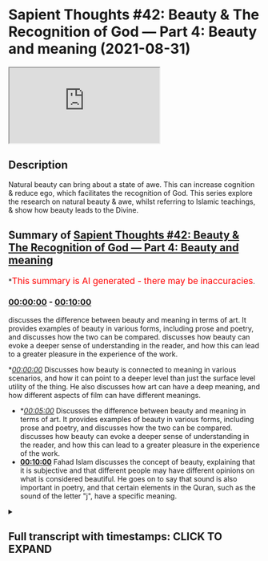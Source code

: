 # Sapient Thoughts #42: Beauty & The Recognition of God — Part 4: Beauty and meaning (2021-08-31)

<iframe loading='lazy' src='https://www.youtube.com/embed/sdMYWj65pY0'></iframe>

## Description

Natural beauty can bring about a state of awe. This can increase cognition & reduce ego, which facilitates the recognition of God. This series explore the research on natural beauty & awe, whilst referring to Islamic teachings, & show how beauty leads to the Divine.

## Summary of [Sapient Thoughts #42: Beauty & The Recognition of God — Part 4: Beauty and meaning](https://www.youtube.com/watch?v=sdMYWj65pY0)


*<span style="color:red; font-size:125%">This summary is AI generated - there may be inaccuracies</span>.

### [00:00:00](https://www.youtube.com/watch?v=sdMYWj65pY0&t=0) - [00:10:00](https://www.youtube.com/watch?v=sdMYWj65pY0&t=600)

discusses the difference between beauty and meaning in terms of art. It provides examples of beauty in various forms, including prose and poetry, and discusses how the two can be compared. discusses how beauty can evoke a deeper sense of understanding in the reader, and how this can lead to a greater pleasure in the experience of the work.

**[00:00:00](https://www.youtube.com/watch?v=sdMYWj65pY0&t=0)* Discusses how beauty is connected to meaning in various scenarios, and how it can point to a deeper level than just the surface level utility of the thing. He also discusses how art can have a deep meaning, and how different aspects of film can have different meanings.
* **[00:05:00](https://www.youtube.com/watch?v=sdMYWj65pY0&t=300)* Discusses the difference between beauty and meaning in terms of art. It provides examples of beauty in various forms, including prose and poetry, and discusses how the two can be compared. discusses how beauty can evoke a deeper sense of understanding in the reader, and how this can lead to a greater pleasure in the experience of the work.
* **[00:10:00](https://www.youtube.com/watch?v=sdMYWj65pY0&t=600)** Fahad Islam discusses the concept of beauty, explaining that it is subjective and that different people may have different opinions on what is considered beautiful. He goes on to say that sound is also important in poetry, and that certain elements in the Quran, such as the sound of the letter "j", have a specific meaning.

<details><summary><h2>Full transcript with timestamps: CLICK TO EXPAND</h2></summary>

[0:00:02](https://youtu.be/sdMYWj65pY0?t=2) [Music]  
[0:00:17](https://youtu.be/sdMYWj65pY0?t=17) welcome to another episode of sapient  
[0:00:19](https://youtu.be/sdMYWj65pY0?t=19) thoughts  
[0:00:20](https://youtu.be/sdMYWj65pY0?t=20) where we discuss theo philosophical  
[0:00:22](https://youtu.be/sdMYWj65pY0?t=22) issues where we  
[0:00:24](https://youtu.be/sdMYWj65pY0?t=24) answer contentions against islam  
[0:00:27](https://youtu.be/sdMYWj65pY0?t=27) and where we provide a robust case for  
[0:00:29](https://youtu.be/sdMYWj65pY0?t=29) the veracity of islam  
[0:00:31](https://youtu.be/sdMYWj65pY0?t=31) in today's episode which is one of a  
[0:00:33](https://youtu.be/sdMYWj65pY0?t=33) multiple multi-part series  
[0:00:35](https://youtu.be/sdMYWj65pY0?t=35) on the topic of beauty and the  
[0:00:37](https://youtu.be/sdMYWj65pY0?t=37) recognition of god  
[0:00:39](https://youtu.be/sdMYWj65pY0?t=39) we are going to be continuing our  
[0:00:41](https://youtu.be/sdMYWj65pY0?t=41) discussion  
[0:00:42](https://youtu.be/sdMYWj65pY0?t=42) from the last episode so if you remember  
[0:00:44](https://youtu.be/sdMYWj65pY0?t=44) from the last episode we had given  
[0:00:46](https://youtu.be/sdMYWj65pY0?t=46) a conceptualization of beauty and now  
[0:00:49](https://youtu.be/sdMYWj65pY0?t=49) what we want to do in today's episode  
[0:00:51](https://youtu.be/sdMYWj65pY0?t=51) is that we are going to look at how  
[0:00:53](https://youtu.be/sdMYWj65pY0?t=53) beauty is connected to meaning  
[0:00:55](https://youtu.be/sdMYWj65pY0?t=55) in various scenarios and where we  
[0:00:58](https://youtu.be/sdMYWj65pY0?t=58) experience beauty  
[0:00:59](https://youtu.be/sdMYWj65pY0?t=59) so let me start with when we're talking  
[0:01:03](https://youtu.be/sdMYWj65pY0?t=63) about  
[0:01:04](https://youtu.be/sdMYWj65pY0?t=64) beauty being connected to meaning what  
[0:01:06](https://youtu.be/sdMYWj65pY0?t=66) we're saying here is that beauty is  
[0:01:08](https://youtu.be/sdMYWj65pY0?t=68) connected to meaning in the sense that  
[0:01:10](https://youtu.be/sdMYWj65pY0?t=70) it's giving you something  
[0:01:11](https://youtu.be/sdMYWj65pY0?t=71) deeper than a surface meaning  
[0:01:14](https://youtu.be/sdMYWj65pY0?t=74) okay so let's take and let's compare  
[0:01:17](https://youtu.be/sdMYWj65pY0?t=77) two types of interests you have an  
[0:01:20](https://youtu.be/sdMYWj65pY0?t=80) aesthetic interest and a utilitarian  
[0:01:22](https://youtu.be/sdMYWj65pY0?t=82) interest  
[0:01:23](https://youtu.be/sdMYWj65pY0?t=83) right now what does that mean let's give  
[0:01:25](https://youtu.be/sdMYWj65pY0?t=85) an example to to elucidate the point  
[0:01:28](https://youtu.be/sdMYWj65pY0?t=88) when a person sets a table for some  
[0:01:31](https://youtu.be/sdMYWj65pY0?t=91) guests  
[0:01:32](https://youtu.be/sdMYWj65pY0?t=92) now someone could quote unquote set a  
[0:01:35](https://youtu.be/sdMYWj65pY0?t=95) table  
[0:01:36](https://youtu.be/sdMYWj65pY0?t=96) by putting some paper plates on the  
[0:01:38](https://youtu.be/sdMYWj65pY0?t=98) table  
[0:01:39](https://youtu.be/sdMYWj65pY0?t=99) and some plastic utensils and  
[0:01:42](https://youtu.be/sdMYWj65pY0?t=102) you know and and that's it that's  
[0:01:44](https://youtu.be/sdMYWj65pY0?t=104) they've set the table  
[0:01:46](https://youtu.be/sdMYWj65pY0?t=106) now this is one setting of a table which  
[0:01:48](https://youtu.be/sdMYWj65pY0?t=108) one could say is quite utilitarian  
[0:01:50](https://youtu.be/sdMYWj65pY0?t=110) it's based on a the utilization  
[0:01:54](https://youtu.be/sdMYWj65pY0?t=114) of the plate in the sense that there is  
[0:01:56](https://youtu.be/sdMYWj65pY0?t=116) a practical value of the plate  
[0:01:58](https://youtu.be/sdMYWj65pY0?t=118) the plate is there someone takes it they  
[0:02:00](https://youtu.be/sdMYWj65pY0?t=120) take food and we're done  
[0:02:02](https://youtu.be/sdMYWj65pY0?t=122) now compare that to someone who sets the  
[0:02:04](https://youtu.be/sdMYWj65pY0?t=124) table  
[0:02:06](https://youtu.be/sdMYWj65pY0?t=126) by way of beautifying it so there is an  
[0:02:08](https://youtu.be/sdMYWj65pY0?t=128) aesthetic interest here  
[0:02:10](https://youtu.be/sdMYWj65pY0?t=130) and so when someone sets the table with  
[0:02:13](https://youtu.be/sdMYWj65pY0?t=133) a very nice tablecloth  
[0:02:15](https://youtu.be/sdMYWj65pY0?t=135) they add to it you know candles to the  
[0:02:17](https://youtu.be/sdMYWj65pY0?t=137) table and they would have  
[0:02:19](https://youtu.be/sdMYWj65pY0?t=139) napkins that are cloth based and wrapped  
[0:02:21](https://youtu.be/sdMYWj65pY0?t=141) and put on the plates  
[0:02:22](https://youtu.be/sdMYWj65pY0?t=142) the plates have been set and they're  
[0:02:24](https://youtu.be/sdMYWj65pY0?t=144) china plates and  
[0:02:26](https://youtu.be/sdMYWj65pY0?t=146) utensils real utensils on table mats  
[0:02:29](https://youtu.be/sdMYWj65pY0?t=149) that are  
[0:02:29](https://youtu.be/sdMYWj65pY0?t=149) that have a design on them and when you  
[0:02:32](https://youtu.be/sdMYWj65pY0?t=152) look at this particular setup of the  
[0:02:33](https://youtu.be/sdMYWj65pY0?t=153) dining table  
[0:02:35](https://youtu.be/sdMYWj65pY0?t=155) you see that there's a beauty to it  
[0:02:38](https://youtu.be/sdMYWj65pY0?t=158) this beauty transcends the mere utility  
[0:02:42](https://youtu.be/sdMYWj65pY0?t=162) of just  
[0:02:42](https://youtu.be/sdMYWj65pY0?t=162) having plates and having utensils so  
[0:02:45](https://youtu.be/sdMYWj65pY0?t=165) what we can say is that  
[0:02:47](https://youtu.be/sdMYWj65pY0?t=167) that additional element of beauty is  
[0:02:50](https://youtu.be/sdMYWj65pY0?t=170) connected with some sort of meaning  
[0:02:51](https://youtu.be/sdMYWj65pY0?t=171) in the sense that when the host sets the  
[0:02:53](https://youtu.be/sdMYWj65pY0?t=173) table like that  
[0:02:55](https://youtu.be/sdMYWj65pY0?t=175) it could be pointing towards something  
[0:02:57](https://youtu.be/sdMYWj65pY0?t=177) beyond just  
[0:02:58](https://youtu.be/sdMYWj65pY0?t=178) the host wants you to eat it could be  
[0:03:00](https://youtu.be/sdMYWj65pY0?t=180) that the host  
[0:03:01](https://youtu.be/sdMYWj65pY0?t=181) values the the the the participant or  
[0:03:05](https://youtu.be/sdMYWj65pY0?t=185) the guest that's coming over  
[0:03:06](https://youtu.be/sdMYWj65pY0?t=186) and therefore they took out time to  
[0:03:08](https://youtu.be/sdMYWj65pY0?t=188) beautify because remember  
[0:03:10](https://youtu.be/sdMYWj65pY0?t=190) beauty is something that pleases us not  
[0:03:12](https://youtu.be/sdMYWj65pY0?t=192) in a sensual way  
[0:03:14](https://youtu.be/sdMYWj65pY0?t=194) but there is an aspect of beauty that  
[0:03:16](https://youtu.be/sdMYWj65pY0?t=196) pleases the person  
[0:03:17](https://youtu.be/sdMYWj65pY0?t=197) so the meaning here could be about the  
[0:03:20](https://youtu.be/sdMYWj65pY0?t=200) host  
[0:03:21](https://youtu.be/sdMYWj65pY0?t=201) or it could also say something about the  
[0:03:23](https://youtu.be/sdMYWj65pY0?t=203) guest or the value of the guest  
[0:03:25](https://youtu.be/sdMYWj65pY0?t=205) right and so there's a meaning that goes  
[0:03:27](https://youtu.be/sdMYWj65pY0?t=207) beyond just the utilitarian interest  
[0:03:30](https://youtu.be/sdMYWj65pY0?t=210) there's an aesthetic interest here and  
[0:03:32](https://youtu.be/sdMYWj65pY0?t=212) that points to a meaning that's deeper  
[0:03:34](https://youtu.be/sdMYWj65pY0?t=214) than the surface level  
[0:03:35](https://youtu.be/sdMYWj65pY0?t=215) utility of plates and utensils  
[0:03:38](https://youtu.be/sdMYWj65pY0?t=218) now we could also  
[0:03:42](https://youtu.be/sdMYWj65pY0?t=222) talk about beauty being connected to  
[0:03:44](https://youtu.be/sdMYWj65pY0?t=224) meaning meaning it points to something  
[0:03:45](https://youtu.be/sdMYWj65pY0?t=225) deeper  
[0:03:46](https://youtu.be/sdMYWj65pY0?t=226) than a surface level meaning when we  
[0:03:48](https://youtu.be/sdMYWj65pY0?t=228) talk about arts and entertainment  
[0:03:51](https://youtu.be/sdMYWj65pY0?t=231) so something that is entertaining  
[0:03:54](https://youtu.be/sdMYWj65pY0?t=234) would have a kind of surface level  
[0:03:56](https://youtu.be/sdMYWj65pY0?t=236) pleasure  
[0:03:57](https://youtu.be/sdMYWj65pY0?t=237) so when you watch a movie that is just  
[0:03:59](https://youtu.be/sdMYWj65pY0?t=239) merely entertaining  
[0:04:00](https://youtu.be/sdMYWj65pY0?t=240) you you know you watch it you enjoy it  
[0:04:03](https://youtu.be/sdMYWj65pY0?t=243) and then that's it you're finished  
[0:04:05](https://youtu.be/sdMYWj65pY0?t=245) but when it comes to something that is  
[0:04:07](https://youtu.be/sdMYWj65pY0?t=247) related to art  
[0:04:09](https://youtu.be/sdMYWj65pY0?t=249) it not only has this idea of you being  
[0:04:13](https://youtu.be/sdMYWj65pY0?t=253) entertained for a short amount of time  
[0:04:15](https://youtu.be/sdMYWj65pY0?t=255) but it allows a person or perhaps causes  
[0:04:18](https://youtu.be/sdMYWj65pY0?t=258) a person  
[0:04:19](https://youtu.be/sdMYWj65pY0?t=259) to think deeply so for instance you know  
[0:04:22](https://youtu.be/sdMYWj65pY0?t=262) if  
[0:04:22](https://youtu.be/sdMYWj65pY0?t=262) if if you're a movie buff there may be  
[0:04:25](https://youtu.be/sdMYWj65pY0?t=265) certain movies that  
[0:04:27](https://youtu.be/sdMYWj65pY0?t=267) are just there to entertain there may be  
[0:04:28](https://youtu.be/sdMYWj65pY0?t=268) you know some sort of fleeting action  
[0:04:30](https://youtu.be/sdMYWj65pY0?t=270) movies where you  
[0:04:31](https://youtu.be/sdMYWj65pY0?t=271) watch the movie you're entertained for  
[0:04:33](https://youtu.be/sdMYWj65pY0?t=273) the duration the movie and that's pretty  
[0:04:34](https://youtu.be/sdMYWj65pY0?t=274) much it you're not really thinking much  
[0:04:36](https://youtu.be/sdMYWj65pY0?t=276) about  
[0:04:36](https://youtu.be/sdMYWj65pY0?t=276) the the meaning behind you know uh you  
[0:04:39](https://youtu.be/sdMYWj65pY0?t=279) know something related to that movie  
[0:04:41](https://youtu.be/sdMYWj65pY0?t=281) you may have other movies where there is  
[0:04:44](https://youtu.be/sdMYWj65pY0?t=284) a certain artistic element that's  
[0:04:46](https://youtu.be/sdMYWj65pY0?t=286) very deep and very beautiful and so  
[0:04:48](https://youtu.be/sdMYWj65pY0?t=288) there's a meaning behind it so every  
[0:04:50](https://youtu.be/sdMYWj65pY0?t=290) kind of  
[0:04:51](https://youtu.be/sdMYWj65pY0?t=291) shot and every angle and and every you  
[0:04:53](https://youtu.be/sdMYWj65pY0?t=293) know the filmatography and everything  
[0:04:55](https://youtu.be/sdMYWj65pY0?t=295) involved  
[0:04:56](https://youtu.be/sdMYWj65pY0?t=296) has a certain meaning the color of the  
[0:04:59](https://youtu.be/sdMYWj65pY0?t=299) particular movie has a certain  
[0:05:01](https://youtu.be/sdMYWj65pY0?t=301) you know it's supposed to convey a  
[0:05:02](https://youtu.be/sdMYWj65pY0?t=302) certain feeling which has a certain  
[0:05:04](https://youtu.be/sdMYWj65pY0?t=304) meaning  
[0:05:05](https://youtu.be/sdMYWj65pY0?t=305) so we can look at the idea of beauty  
[0:05:08](https://youtu.be/sdMYWj65pY0?t=308) when there's a film that is you know  
[0:05:10](https://youtu.be/sdMYWj65pY0?t=310) related to its beauty and it's  
[0:05:12](https://youtu.be/sdMYWj65pY0?t=312) you know how it's being you know how it  
[0:05:14](https://youtu.be/sdMYWj65pY0?t=314) was being how it was composed  
[0:05:16](https://youtu.be/sdMYWj65pY0?t=316) and how the audience is supposed to look  
[0:05:18](https://youtu.be/sdMYWj65pY0?t=318) at it and think about it deeply  
[0:05:19](https://youtu.be/sdMYWj65pY0?t=319) perhaps um and compare that to let's say  
[0:05:22](https://youtu.be/sdMYWj65pY0?t=322) a movie that was just there for  
[0:05:23](https://youtu.be/sdMYWj65pY0?t=323) entertainment purposes  
[0:05:25](https://youtu.be/sdMYWj65pY0?t=325) that being said the movie that has kind  
[0:05:28](https://youtu.be/sdMYWj65pY0?t=328) of  
[0:05:28](https://youtu.be/sdMYWj65pY0?t=328) more to it has a deeper you know like a  
[0:05:30](https://youtu.be/sdMYWj65pY0?t=330) certain color hue  
[0:05:32](https://youtu.be/sdMYWj65pY0?t=332) a certain a certain way that the the  
[0:05:33](https://youtu.be/sdMYWj65pY0?t=333) movie has been uh recorded  
[0:05:35](https://youtu.be/sdMYWj65pY0?t=335) the the the camera angles uh the types  
[0:05:39](https://youtu.be/sdMYWj65pY0?t=339) of cameras  
[0:05:40](https://youtu.be/sdMYWj65pY0?t=340) the grittiness of the film there's so  
[0:05:42](https://youtu.be/sdMYWj65pY0?t=342) many things that give the film a certain  
[0:05:44](https://youtu.be/sdMYWj65pY0?t=344) feeling  
[0:05:45](https://youtu.be/sdMYWj65pY0?t=345) which is there to allow the audience or  
[0:05:48](https://youtu.be/sdMYWj65pY0?t=348) cause the audience to think  
[0:05:49](https://youtu.be/sdMYWj65pY0?t=349) deeper about the film right so we can  
[0:05:52](https://youtu.be/sdMYWj65pY0?t=352) see  
[0:05:52](https://youtu.be/sdMYWj65pY0?t=352) this distinction between beauty in the  
[0:05:55](https://youtu.be/sdMYWj65pY0?t=355) sense that beauty points  
[0:05:57](https://youtu.be/sdMYWj65pY0?t=357) to meaning and it points to something  
[0:05:58](https://youtu.be/sdMYWj65pY0?t=358) deeper than a surface level meaning when  
[0:06:00](https://youtu.be/sdMYWj65pY0?t=360) we compare  
[0:06:01](https://youtu.be/sdMYWj65pY0?t=361) arts and entertainment so another  
[0:06:04](https://youtu.be/sdMYWj65pY0?t=364) example that we can provide  
[0:06:06](https://youtu.be/sdMYWj65pY0?t=366) is in the realm of uh literature or or  
[0:06:09](https://youtu.be/sdMYWj65pY0?t=369) or or writing and here we can com  
[0:06:13](https://youtu.be/sdMYWj65pY0?t=373) we can compare prose and poetry  
[0:06:16](https://youtu.be/sdMYWj65pY0?t=376) so when we think of prose prose is like  
[0:06:18](https://youtu.be/sdMYWj65pY0?t=378) the composition of something it's just  
[0:06:20](https://youtu.be/sdMYWj65pY0?t=380) something that  
[0:06:21](https://youtu.be/sdMYWj65pY0?t=381) someone has put together and it's  
[0:06:22](https://youtu.be/sdMYWj65pY0?t=382) therefore let's say informational  
[0:06:24](https://youtu.be/sdMYWj65pY0?t=384) purposes  
[0:06:25](https://youtu.be/sdMYWj65pY0?t=385) so you could think of something like an  
[0:06:27](https://youtu.be/sdMYWj65pY0?t=387) organic chemistry textbook  
[0:06:30](https://youtu.be/sdMYWj65pY0?t=390) poetry on the other hand has an  
[0:06:32](https://youtu.be/sdMYWj65pY0?t=392) additional  
[0:06:33](https://youtu.be/sdMYWj65pY0?t=393) purpose behind it poetry not only is  
[0:06:35](https://youtu.be/sdMYWj65pY0?t=395) there to let's say convey  
[0:06:37](https://youtu.be/sdMYWj65pY0?t=397) some sort of information but it's there  
[0:06:40](https://youtu.be/sdMYWj65pY0?t=400) to not only convey information but it  
[0:06:41](https://youtu.be/sdMYWj65pY0?t=401) has an  
[0:06:41](https://youtu.be/sdMYWj65pY0?t=401) element and add an element of beauty so  
[0:06:44](https://youtu.be/sdMYWj65pY0?t=404) if you think about prose being your  
[0:06:45](https://youtu.be/sdMYWj65pY0?t=405) organic chemistry textbook  
[0:06:47](https://youtu.be/sdMYWj65pY0?t=407) this is something you may read once and  
[0:06:49](https://youtu.be/sdMYWj65pY0?t=409) maybe you need to read it to study for  
[0:06:51](https://youtu.be/sdMYWj65pY0?t=411) an exam  
[0:06:52](https://youtu.be/sdMYWj65pY0?t=412) and then you study for the exam and then  
[0:06:53](https://youtu.be/sdMYWj65pY0?t=413) you maybe never go back to it or maybe  
[0:06:55](https://youtu.be/sdMYWj65pY0?t=415) you go back to it  
[0:06:56](https://youtu.be/sdMYWj65pY0?t=416) just to refer and get some information  
[0:06:58](https://youtu.be/sdMYWj65pY0?t=418) extract some information from it  
[0:06:59](https://youtu.be/sdMYWj65pY0?t=419) but you're really never going to go back  
[0:07:01](https://youtu.be/sdMYWj65pY0?t=421) to it because you you derive some sort  
[0:07:03](https://youtu.be/sdMYWj65pY0?t=423) of deeper pleasure  
[0:07:04](https://youtu.be/sdMYWj65pY0?t=424) out of that i mean well maybe derive  
[0:07:06](https://youtu.be/sdMYWj65pY0?t=426) some pleasure out of it because of the  
[0:07:08](https://youtu.be/sdMYWj65pY0?t=428) subject matter but here we're talking  
[0:07:10](https://youtu.be/sdMYWj65pY0?t=430) about the idea of it's giving you  
[0:07:12](https://youtu.be/sdMYWj65pY0?t=432) information  
[0:07:13](https://youtu.be/sdMYWj65pY0?t=433) and that's pretty much it whereas when  
[0:07:15](https://youtu.be/sdMYWj65pY0?t=435) you compare that to  
[0:07:16](https://youtu.be/sdMYWj65pY0?t=436) poetry poetry is something more  
[0:07:20](https://youtu.be/sdMYWj65pY0?t=440) poetry has a pleasure that that that  
[0:07:23](https://youtu.be/sdMYWj65pY0?t=443) that is  
[0:07:24](https://youtu.be/sdMYWj65pY0?t=444) more than just extracting information  
[0:07:26](https://youtu.be/sdMYWj65pY0?t=446) from something  
[0:07:27](https://youtu.be/sdMYWj65pY0?t=447) so if i was to to to read out a poem by  
[0:07:31](https://youtu.be/sdMYWj65pY0?t=451) emily dickinson which is called  
[0:07:32](https://youtu.be/sdMYWj65pY0?t=452) um hope is the thing with feathers let's  
[0:07:35](https://youtu.be/sdMYWj65pY0?t=455) now  
[0:07:36](https://youtu.be/sdMYWj65pY0?t=456) take a look at it and listen to this  
[0:07:38](https://youtu.be/sdMYWj65pY0?t=458) particular poem  
[0:07:39](https://youtu.be/sdMYWj65pY0?t=459) so emily dickinson writes hope is the  
[0:07:42](https://youtu.be/sdMYWj65pY0?t=462) thing with feathers  
[0:07:44](https://youtu.be/sdMYWj65pY0?t=464) it perches in the soul and sings the  
[0:07:47](https://youtu.be/sdMYWj65pY0?t=467) tune without words  
[0:07:49](https://youtu.be/sdMYWj65pY0?t=469) and never stops at all so now what we  
[0:07:52](https://youtu.be/sdMYWj65pY0?t=472) see here is that there's a concept  
[0:07:53](https://youtu.be/sdMYWj65pY0?t=473) that's being put forth that is hope  
[0:07:55](https://youtu.be/sdMYWj65pY0?t=475) and it's being described as a you know  
[0:07:58](https://youtu.be/sdMYWj65pY0?t=478) in this case  
[0:07:59](https://youtu.be/sdMYWj65pY0?t=479) a bird let's say and there's a certain  
[0:08:02](https://youtu.be/sdMYWj65pY0?t=482) beauty to the way the words have been  
[0:08:05](https://youtu.be/sdMYWj65pY0?t=485) put together  
[0:08:06](https://youtu.be/sdMYWj65pY0?t=486) and the and the feeling that it gives to  
[0:08:09](https://youtu.be/sdMYWj65pY0?t=489) the person that's reading the particular  
[0:08:10](https://youtu.be/sdMYWj65pY0?t=490) poem because they  
[0:08:12](https://youtu.be/sdMYWj65pY0?t=492) may be able to understand hope and they  
[0:08:14](https://youtu.be/sdMYWj65pY0?t=494) understand hope as a concept but now  
[0:08:16](https://youtu.be/sdMYWj65pY0?t=496) there's something deeper related to hope  
[0:08:18](https://youtu.be/sdMYWj65pY0?t=498) so hope is the thing with feathers that  
[0:08:21](https://youtu.be/sdMYWj65pY0?t=501) perches in the soul  
[0:08:23](https://youtu.be/sdMYWj65pY0?t=503) and sings the tune without words and  
[0:08:26](https://youtu.be/sdMYWj65pY0?t=506) never stops at all  
[0:08:28](https://youtu.be/sdMYWj65pY0?t=508) and sweetest in the gale is heard and  
[0:08:31](https://youtu.be/sdMYWj65pY0?t=511) sore must be the storm now think about  
[0:08:34](https://youtu.be/sdMYWj65pY0?t=514) this  
[0:08:35](https://youtu.be/sdMYWj65pY0?t=515) you know person that's going to the  
[0:08:36](https://youtu.be/sdMYWj65pY0?t=516) vicissitudes of life's the ups and downs  
[0:08:39](https://youtu.be/sdMYWj65pY0?t=519) and then they have this thing called  
[0:08:40](https://youtu.be/sdMYWj65pY0?t=520) hope and the way that emily dickinson is  
[0:08:43](https://youtu.be/sdMYWj65pY0?t=523) now  
[0:08:44](https://youtu.be/sdMYWj65pY0?t=524) is is describing it in by way of poetry  
[0:08:47](https://youtu.be/sdMYWj65pY0?t=527) it's it's it a person would have a  
[0:08:50](https://youtu.be/sdMYWj65pY0?t=530) certain pleasure in reading that because  
[0:08:52](https://youtu.be/sdMYWj65pY0?t=532) they can  
[0:08:53](https://youtu.be/sdMYWj65pY0?t=533) they can see themselves in it perhaps so  
[0:08:56](https://youtu.be/sdMYWj65pY0?t=536) and swedish in the gale is heard and  
[0:08:58](https://youtu.be/sdMYWj65pY0?t=538) sore must be the storm that could abash  
[0:09:01](https://youtu.be/sdMYWj65pY0?t=541) the little bird  
[0:09:02](https://youtu.be/sdMYWj65pY0?t=542) that kept so many warm again we're  
[0:09:04](https://youtu.be/sdMYWj65pY0?t=544) talking about hope here right  
[0:09:06](https://youtu.be/sdMYWj65pY0?t=546) i've heard it in the chilliest land and  
[0:09:09](https://youtu.be/sdMYWj65pY0?t=549) the strangest sea  
[0:09:10](https://youtu.be/sdMYWj65pY0?t=550) and yet never in extremity  
[0:09:14](https://youtu.be/sdMYWj65pY0?t=554) it asked a crumb of me  
[0:09:17](https://youtu.be/sdMYWj65pY0?t=557) so there's a certain beauty to that  
[0:09:18](https://youtu.be/sdMYWj65pY0?t=558) there's a certain you know  
[0:09:20](https://youtu.be/sdMYWj65pY0?t=560) it's something that transcends just mere  
[0:09:22](https://youtu.be/sdMYWj65pY0?t=562) extraction of information  
[0:09:24](https://youtu.be/sdMYWj65pY0?t=564) and so we find when we compare prose and  
[0:09:26](https://youtu.be/sdMYWj65pY0?t=566) poetry  
[0:09:28](https://youtu.be/sdMYWj65pY0?t=568) the same phenomena when we were talking  
[0:09:30](https://youtu.be/sdMYWj65pY0?t=570) about  
[0:09:31](https://youtu.be/sdMYWj65pY0?t=571) beauty pointing towards something deeper  
[0:09:34](https://youtu.be/sdMYWj65pY0?t=574) it has a meaning but it's something  
[0:09:35](https://youtu.be/sdMYWj65pY0?t=575) deeper you can come back to this poem  
[0:09:36](https://youtu.be/sdMYWj65pY0?t=576) and read it again  
[0:09:37](https://youtu.be/sdMYWj65pY0?t=577) there's a phenomenon that happens  
[0:09:39](https://youtu.be/sdMYWj65pY0?t=579) whereby you derive a certain pleasure  
[0:09:41](https://youtu.be/sdMYWj65pY0?t=581) and you can go back to and say what did  
[0:09:42](https://youtu.be/sdMYWj65pY0?t=582) the author mean and what was the meaning  
[0:09:44](https://youtu.be/sdMYWj65pY0?t=584) behind  
[0:09:45](https://youtu.be/sdMYWj65pY0?t=585) x y and z and this line and that line  
[0:09:47](https://youtu.be/sdMYWj65pY0?t=587) and this word  
[0:09:48](https://youtu.be/sdMYWj65pY0?t=588) or this sentence coming with this  
[0:09:50](https://youtu.be/sdMYWj65pY0?t=590) sentence and so on and so forth  
[0:09:51](https://youtu.be/sdMYWj65pY0?t=591) that you would go back to it over and  
[0:09:53](https://youtu.be/sdMYWj65pY0?t=593) over and over again in fact when we  
[0:09:55](https://youtu.be/sdMYWj65pY0?t=595) speak about prose and poetry  
[0:09:57](https://youtu.be/sdMYWj65pY0?t=597) um clenus brooks he writes in the heresy  
[0:10:00](https://youtu.be/sdMYWj65pY0?t=600) a paraphrase  
[0:10:01](https://youtu.be/sdMYWj65pY0?t=601) he addresses the topic of can a poem be  
[0:10:04](https://youtu.be/sdMYWj65pY0?t=604) paraphrased  
[0:10:05](https://youtu.be/sdMYWj65pY0?t=605) and he says that the reason why and  
[0:10:09](https://youtu.be/sdMYWj65pY0?t=609) notice that it's called a heresy or  
[0:10:10](https://youtu.be/sdMYWj65pY0?t=610) paraphrase in other words you can't  
[0:10:12](https://youtu.be/sdMYWj65pY0?t=612) paraphrase a poem  
[0:10:13](https://youtu.be/sdMYWj65pY0?t=613) um the reason why it would be wrong  
[0:10:16](https://youtu.be/sdMYWj65pY0?t=616) in a sense or you can't paraphrase a  
[0:10:19](https://youtu.be/sdMYWj65pY0?t=619) poem  
[0:10:20](https://youtu.be/sdMYWj65pY0?t=620) he gives a few reasons as to why that  
[0:10:22](https://youtu.be/sdMYWj65pY0?t=622) would not be the case why a person  
[0:10:24](https://youtu.be/sdMYWj65pY0?t=624) could not engage with trying to  
[0:10:26](https://youtu.be/sdMYWj65pY0?t=626) paraphrase  
[0:10:27](https://youtu.be/sdMYWj65pY0?t=627) a poem he says number one poetry can  
[0:10:29](https://youtu.be/sdMYWj65pY0?t=629) express  
[0:10:30](https://youtu.be/sdMYWj65pY0?t=630) several thoughts at the same time and  
[0:10:32](https://youtu.be/sdMYWj65pY0?t=632) this is true if you know when you look  
[0:10:34](https://youtu.be/sdMYWj65pY0?t=634) at  
[0:10:34](https://youtu.be/sdMYWj65pY0?t=634) various poems there are numerous of  
[0:10:37](https://youtu.be/sdMYWj65pY0?t=637) numerous thoughts that can be expressed  
[0:10:39](https://youtu.be/sdMYWj65pY0?t=639) by way of one sentence within the poem  
[0:10:41](https://youtu.be/sdMYWj65pY0?t=641) let alone the poem itself  
[0:10:43](https://youtu.be/sdMYWj65pY0?t=643) number two poems are polysemious  
[0:10:46](https://youtu.be/sdMYWj65pY0?t=646) in other words there's meanings conveyed  
[0:10:48](https://youtu.be/sdMYWj65pY0?t=648) on several levels  
[0:10:50](https://youtu.be/sdMYWj65pY0?t=650) and that's also true when we think about  
[0:10:51](https://youtu.be/sdMYWj65pY0?t=651) poetry there's several levels and layers  
[0:10:54](https://youtu.be/sdMYWj65pY0?t=654) that one can understand and one can  
[0:10:57](https://youtu.be/sdMYWj65pY0?t=657) investigate in terms of its meaning  
[0:10:59](https://youtu.be/sdMYWj65pY0?t=659) meaning is lost in any paraphrase in  
[0:11:02](https://youtu.be/sdMYWj65pY0?t=662) other words  
[0:11:03](https://youtu.be/sdMYWj65pY0?t=663) when you try to paraphrase and to give  
[0:11:05](https://youtu.be/sdMYWj65pY0?t=665) an extreme example of this when you try  
[0:11:07](https://youtu.be/sdMYWj65pY0?t=667) to translate  
[0:11:08](https://youtu.be/sdMYWj65pY0?t=668) one poem from one language to another  
[0:11:10](https://youtu.be/sdMYWj65pY0?t=670) you find that there is something that is  
[0:11:12](https://youtu.be/sdMYWj65pY0?t=672) lost and that thing that is lost  
[0:11:16](https://youtu.be/sdMYWj65pY0?t=676) is that pleasure that one derives  
[0:11:19](https://youtu.be/sdMYWj65pY0?t=679) from the poem itself or a a a  
[0:11:22](https://youtu.be/sdMYWj65pY0?t=682) level of that pleasure and you can think  
[0:11:24](https://youtu.be/sdMYWj65pY0?t=684) about this when you translate  
[0:11:26](https://youtu.be/sdMYWj65pY0?t=686) like one poem from one language to  
[0:11:27](https://youtu.be/sdMYWj65pY0?t=687) another in the original language  
[0:11:29](https://youtu.be/sdMYWj65pY0?t=689) there is a certain level of beauty that  
[0:11:33](https://youtu.be/sdMYWj65pY0?t=693) in most cases cannot be in the other  
[0:11:35](https://youtu.be/sdMYWj65pY0?t=695) language you may be able to give  
[0:11:36](https://youtu.be/sdMYWj65pY0?t=696) some element of the beauty because  
[0:11:39](https://youtu.be/sdMYWj65pY0?t=699) there's a certain meaning that's been  
[0:11:40](https://youtu.be/sdMYWj65pY0?t=700) extracted from it and you can you can  
[0:11:42](https://youtu.be/sdMYWj65pY0?t=702) but the original beauty of the poem the  
[0:11:45](https://youtu.be/sdMYWj65pY0?t=705) original  
[0:11:45](https://youtu.be/sdMYWj65pY0?t=705) sound the original uh cadence of the  
[0:11:48](https://youtu.be/sdMYWj65pY0?t=708) poem  
[0:11:49](https://youtu.be/sdMYWj65pY0?t=709) that is something that's very difficult  
[0:11:51](https://youtu.be/sdMYWj65pY0?t=711) when you try to translate it  
[0:11:53](https://youtu.be/sdMYWj65pY0?t=713) or you try to paraphrase the poem  
[0:11:55](https://youtu.be/sdMYWj65pY0?t=715) there's something that's lost  
[0:11:57](https://youtu.be/sdMYWj65pY0?t=717) and then the fourth one is really  
[0:11:58](https://youtu.be/sdMYWj65pY0?t=718) interesting because clan is brooks then  
[0:12:00](https://youtu.be/sdMYWj65pY0?t=720) says  
[0:12:01](https://youtu.be/sdMYWj65pY0?t=721) sound is important because in many poems  
[0:12:04](https://youtu.be/sdMYWj65pY0?t=724) there's a rhyming scheme or there's a  
[0:12:07](https://youtu.be/sdMYWj65pY0?t=727) way in which the words come together  
[0:12:08](https://youtu.be/sdMYWj65pY0?t=728) such that the sound  
[0:12:10](https://youtu.be/sdMYWj65pY0?t=730) gives a certain type of meaning and this  
[0:12:12](https://youtu.be/sdMYWj65pY0?t=732) is you know true when it comes to  
[0:12:14](https://youtu.be/sdMYWj65pY0?t=734) poems this is true when it comes to even  
[0:12:16](https://youtu.be/sdMYWj65pY0?t=736) the quran for instance  
[0:12:18](https://youtu.be/sdMYWj65pY0?t=738) there are certain you know places and  
[0:12:20](https://youtu.be/sdMYWj65pY0?t=740) elements of the quran  
[0:12:21](https://youtu.be/sdMYWj65pY0?t=741) where the sound is indicative of a very  
[0:12:24](https://youtu.be/sdMYWj65pY0?t=744) specific meaning  
[0:12:25](https://youtu.be/sdMYWj65pY0?t=745) and because the sound is the way it is  
[0:12:28](https://youtu.be/sdMYWj65pY0?t=748) it enhances the meaning  
[0:12:29](https://youtu.be/sdMYWj65pY0?t=749) so we see that in this concept of  
[0:12:32](https://youtu.be/sdMYWj65pY0?t=752) conceptuality when we're talking about  
[0:12:34](https://youtu.be/sdMYWj65pY0?t=754) conceptualizing beauty  
[0:12:35](https://youtu.be/sdMYWj65pY0?t=755) when we're talking about the idea of  
[0:12:36](https://youtu.be/sdMYWj65pY0?t=756) beauty being attached to meaning and  
[0:12:38](https://youtu.be/sdMYWj65pY0?t=758) that meaning is something deeper than  
[0:12:39](https://youtu.be/sdMYWj65pY0?t=759) the surface level  
[0:12:40](https://youtu.be/sdMYWj65pY0?t=760) we can see that beauty adds something or  
[0:12:43](https://youtu.be/sdMYWj65pY0?t=763) there's something  
[0:12:44](https://youtu.be/sdMYWj65pY0?t=764) more when we approach something to be  
[0:12:46](https://youtu.be/sdMYWj65pY0?t=766) beautiful  
[0:12:48](https://youtu.be/sdMYWj65pY0?t=768) now in the next episode we're going to  
[0:12:51](https://youtu.be/sdMYWj65pY0?t=771) be  
[0:12:52](https://youtu.be/sdMYWj65pY0?t=772) broaching the topic of subjective versus  
[0:12:54](https://youtu.be/sdMYWj65pY0?t=774) objective beauty  
[0:12:56](https://youtu.be/sdMYWj65pY0?t=776) is there such a thing as something to be  
[0:12:58](https://youtu.be/sdMYWj65pY0?t=778) objectively beautiful  
[0:13:00](https://youtu.be/sdMYWj65pY0?t=780) or is all beauty subjective is i is is  
[0:13:02](https://youtu.be/sdMYWj65pY0?t=782) beauty truly in the eyes of the  
[0:13:04](https://youtu.be/sdMYWj65pY0?t=784) beholder no matter what a person is  
[0:13:06](https://youtu.be/sdMYWj65pY0?t=786) exposed to or are there indeed  
[0:13:08](https://youtu.be/sdMYWj65pY0?t=788) certain things that are objectively  
[0:13:10](https://youtu.be/sdMYWj65pY0?t=790) beautiful  
[0:13:12](https://youtu.be/sdMYWj65pY0?t=792) that is something we're going to be  
[0:13:13](https://youtu.be/sdMYWj65pY0?t=793) speaking about in the next episode  
[0:13:15](https://youtu.be/sdMYWj65pY0?t=795) so until then this is fahad islam and  
[0:13:18](https://youtu.be/sdMYWj65pY0?t=798) these  
[0:13:18](https://youtu.be/sdMYWj65pY0?t=798) are sapient thoughts  
</details>